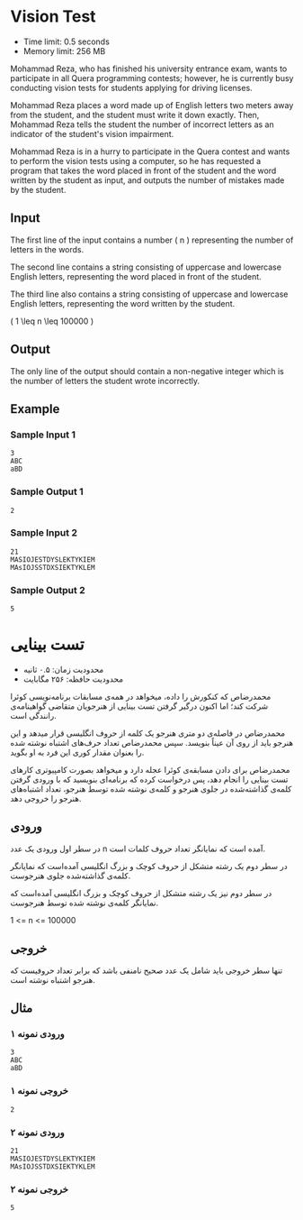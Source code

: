 # Vision Test

- Time limit: 0.5 seconds
- Memory limit: 256 MB

Mohammad Reza, who has finished his university entrance exam, wants to participate in all Quera programming contests; however, he is currently busy conducting vision tests for students applying for driving licenses.

Mohammad Reza places a word made up of English letters two meters away from the student, and the student must write it down exactly. Then, Mohammad Reza tells the student the number of incorrect letters as an indicator of the student's vision impairment.

Mohammad Reza is in a hurry to participate in the Quera contest and wants to perform the vision tests using a computer, so he has requested a program that takes the word placed in front of the student and the word written by the student as input, and outputs the number of mistakes made by the student.

## Input
The first line of the input contains a number \( n \) representing the number of letters in the words.

The second line contains a string consisting of uppercase and lowercase English letters, representing the word placed in front of the student.

The third line also contains a string consisting of uppercase and lowercase English letters, representing the word written by the student.

\( 1 \leq n \leq 100000 \)

## Output

The only line of the output should contain a non-negative integer which is the number of letters the student wrote incorrectly.

## Example

### Sample Input 1

```
3
ABC
aBD
```

### Sample Output 1

```
2
```

### Sample Input 2

```
21
MASIOJESTDYSLEKTYKIEM
MAsIOJSSTDXSIEKTYKLEM
```

### Sample Output 2

```
5
```


# تست بینایی

- محدودیت زمان: ۰.۵ ثانیه
- محدودیت حافظه: ۲۵۶ مگابایت

محمدرضاص که کنکورش را داده، میخواهد در همه‌ی مسابقات برنامه‌نویسی کوئرا شرکت کند؛ اما اکنون درگیر گرفتن تست بینایی از هنرجویان متقاضی گواهینامه‌ی رانندگی است.

محمدرضاص در فاصله‌ی دو متری هنرجو یک کلمه از حروف انگلیسی قرار میدهد و این هنرجو باید از روی آن عیناً بنویسد. سپس محمدرضاص تعداد حرف‌های اشتباه نوشته شده را بعنوان مقدار کوری این فرد به او بگوید.

محمدرضاص برای دادن مسابقه‌ی کوئرا عجله دارد و میخواهد بصورت کامپیوتری کارهای تست بینایی را انجام دهد، پس درخواست کرده که برنامه‌ای بنویسید که با ورودی گرفتن کلمه‌ی گذاشته‌شده در جلوی هنرجو و کلمه‌ی نوشته شده توسط هنرجو، تعداد اشتباه‌های هنرجو را خروجی دهد.

## ورودی
در سطر اول ورودی یک عدد n آمده است که نمایانگر تعداد حروف کلمات است.

در سطر دوم یک رشته متشکل از حروف کوچک و بزرگ انگلیسی آمده‌است که نمایانگر کلمه‌ی گذاشته‌شده جلوی هنرجوست.

در سطر دوم نیز یک رشته متشکل از حروف کوچک و بزرگ انگلیسی آمده‌است که نمایانگر کلمه‌ی نوشته شده توسط هنرجوست.

1 <= n <= 100000

## خروجی

تنها سطر خروجی باید شامل یک عدد صحیح نامنفی باشد که برابر تعداد حروفیست که هنرجو اشتباه نوشته است.

## مثال

### ورودی نمونه ۱

```
3
ABC
aBD
```

### خروجی نمونه ۱

```
2
``` 

### ورودی نمونه ۲

```
21
MASIOJESTDYSLEKTYKIEM
MAsIOJSSTDXSIEKTYKLEM
```

### خروجی نمونه ۲

```
5
``` 